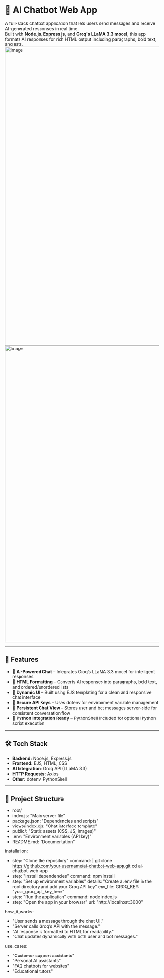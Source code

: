 # 💬 AI Chatbot Web App

A full-stack chatbot application that lets users send messages and receive AI-generated responses in real time.  
Built with **Node.js**, **Express.js**, and **Groq's LLaMA 3.3 model**, this app formats AI responses for rich HTML output including paragraphs, bold text, and lists.
<img width="1900" height="977" alt="image" src="https://github.com/user-attachments/assets/b20435bb-6a46-4811-8ae6-049ec7e60644" />
<img width="1902" height="972" alt="image" src="https://github.com/user-attachments/assets/98718280-94fc-49b2-8580-47e0cad17793" />

---

## 🚀 Features

- 🤖 **AI-Powered Chat** – Integrates Groq’s LLaMA 3.3 model for intelligent responses
- 📝 **HTML Formatting** – Converts AI responses into paragraphs, bold text, and ordered/unordered lists
- 🎨 **Dynamic UI** – Built using EJS templating for a clean and responsive chat interface
- 🔐 **Secure API Keys** – Uses dotenv for environment variable management
- 🔄 **Persistent Chat View** – Stores user and bot messages server-side for consistent conversation flow
- 🐍 **Python Integration Ready** – PythonShell included for optional Python script execution

---

## 🛠 Tech Stack

- **Backend:** Node.js, Express.js
- **Frontend:** EJS, HTML, CSS
- **AI Integration:** Groq API (LLaMA 3.3)
- **HTTP Requests:** Axios
- **Other:** dotenv, PythonShell

---

## 📂 Project Structure
  - root/
  - index.js: "Main server file"
  - package.json: "Dependencies and scripts"
  - views/index.ejs: "Chat interface template"
  - public/: "Static assets (CSS, JS, images)"
  - .env: "Environment variables (API key)"
  - README.md: "Documentation"

installation:
  - step: "Clone the repository"
    command: |
      git clone https://github.com/your-username/ai-chatbot-web-app.git
      cd ai-chatbot-web-app
  - step: "Install dependencies"
    command: npm install
  - step: "Set up environment variables"
    details: "Create a .env file in the root directory and add your Groq API key"
    env_file:
      GROQ_KEY: "your_groq_api_key_here"
  - step: "Run the application"
    command: node index.js
  - step: "Open the app in your browser"
    url: "http://localhost:3000"

how_it_works:
  - "User sends a message through the chat UI."
  - "Server calls Groq’s API with the message."
  - "AI response is formatted to HTML for readability."
  - "Chat updates dynamically with both user and bot messages."

use_cases:
  - "Customer support assistants"
  - "Personal AI assistants"
  - "FAQ chatbots for websites"
  - "Educational tutors"

